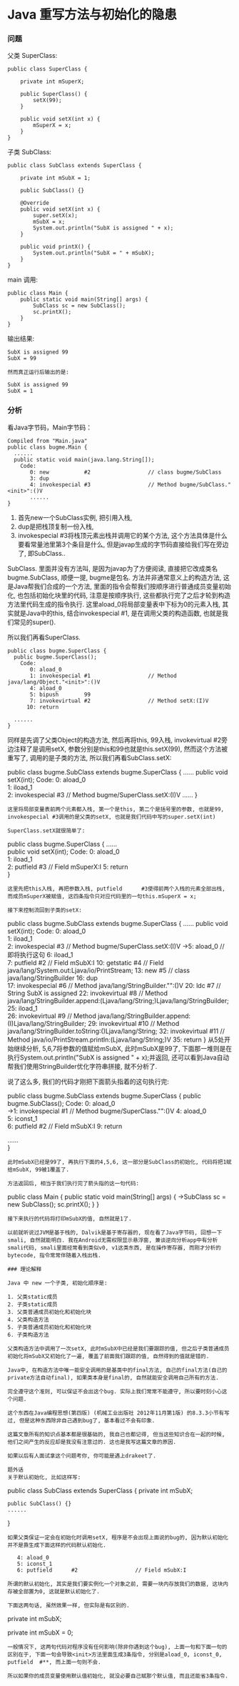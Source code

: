 Java 重写方法与初始化的隐患
===

### 问题

父类 SuperClass:

```
public class SuperClass {

    private int mSuperX;

    public SuperClass() {
        setX(99);
    }

    public void setX(int x) {
        mSuperX = x;
    }
}
```

子类 SubClass:

```
public class SubClass extends SuperClass {

    private int mSubX = 1;

    public SubClass() {}

    @Override
    public void setX(int x) {
        super.setX(x);
        mSubX = x;
        System.out.println("SubX is assigned " + x);
    }

    public void printX() {
        System.out.println("SubX = " + mSubX);
    }
}
```

main 调用:

```
public class Main {
    public static void main(String[] args) {
        SubClass sc = new SubClass();
        sc.printX();
    }
}
```

输出结果:

```
SubX is assigned 99
SubX = 99

然而真正运行后输出的是:

SubX is assigned 99
SubX = 1
```

### 分析

看Java字节码，Main字节码：

```
Compiled from "Main.java"
public class bugme.Main {
  ......
  public static void main(java.lang.String[]);
    Code:
       0: new           #2                  // class bugme/SubClass
       3: dup           
       4: invokespecial #3                  // Method bugme/SubClass."<init>":()V
       ......  
}
```

1. 首先new一个SubClass实例, 把引用入栈, 
2. dup是把栈顶复制一份入栈, 
3. invokespecial #3将栈顶元素出栈并调用它的某个方法, 这个方法具体是什么要看常量池里第3个条目是什么, 但是javap生成的字节码直接给我们写在旁边了, 即SubClass.<init>.

SubClass.<init> 里面并没有方法叫<init>, 是因为javap为了方便阅读, 直接把它改成类名bugme.SubClass, 顺便一提, bugme是包名. <init>方法并非通常意义上的构造方法, 这是Java帮我们合成的一个方法, 里面的指令会帮我们按顺序进行普通成员变量初始化, 也包括初始化块里的代码, 注意是按顺序执行, 这些都执行完了之后才轮到构造方法里代码生成的指令执行. 这里aload_0将局部变量表中下标为0的元素入栈, 其实就是Java中的this, 结合invokespecial #1, 是在调用父类的构造函数, 也就是我们常见的super().

所以我们再看SuperClass.<init>
```
public class bugme.SuperClass {
  public bugme.SuperClass();
    Code:
       0: aload_0       
       1: invokespecial #1                  // Method java/lang/Object."<init>":()V
       4: aload_0       
       5: bipush        99
       7: invokevirtual #2                  // Method setX:(I)V
      10: return  

  ......     
}
```

同样是先调了父类Object的构造方法, 然后再将this, 99入栈, invokevirtual #2旁边注释了是调用setX, 参数分别是this和99也就是this.setX(99), 然而这个方法被重写了, 调用的是子类的方法, 所以我们再看SubClass.setX:

public class bugme.SubClass extends bugme.SuperClass {
  ......
  public void setX(int);
    Code:
       0: aload_0       
       1: iload_1       
       2: invokespecial #3                  // Method bugme/SuperClass.setX:(I)V
       ......
}
```
这里将局部变量表前两个元素都入栈, 第一个是this, 第二个是括号里的参数, 也就是99, invokespecial #3调用的是父类的setX, 也就是我们代码中写的super.setX(int)

SuperClass.setX就很简单了:
```
public class bugme.SuperClass {
  ......     
  public void setX(int);
    Code:
       0: aload_0       
       1: iload_1       
       2: putfield      #3                  // Field mSuperX:I
       5: return        
}
```
这里先把this入栈, 再把参数入栈, putfield      #3使得前两个入栈的元素全部出栈, 而成员mSuperX被赋值, 这四条指令只对应代码里的一句this.mSuperX = x;

接下来控制流回到子类的setX:
```
public class bugme.SubClass extends bugme.SuperClass {
  ......
  public void setX(int);
    Code:
       0: aload_0       
       1: iload_1       
       2: invokespecial #3                  // Method bugme/SuperClass.setX:(I)V
     ->5: aload_0                           // 即将执行这句
       6: iload_1       
       7: putfield      #2                  // Field mSubX:I
      10: getstatic     #4                  // Field java/lang/System.out:Ljava/io/PrintStream;
      13: new           #5                  // class java/lang/StringBuilder
      16: dup           
      17: invokespecial #6                  // Method java/lang/StringBuilder."<init>":()V
      20: ldc           #7                  // String SubX is assigned 
      22: invokevirtual #8                  // Method java/lang/StringBuilder.append:(Ljava/lang/String;)Ljava/lang/StringBuilder;
      25: iload_1       
      26: invokevirtual #9                  // Method java/lang/StringBuilder.append:(I)Ljava/lang/StringBuilder;
      29: invokevirtual #10                 // Method java/lang/StringBuilder.toString:()Ljava/lang/String;
      32: invokevirtual #11                 // Method java/io/PrintStream.println:(Ljava/lang/String;)V
      35: return
}
从5处开始继续分析, 5,6,7将参数的值赋给mSubX, 此时mSubX是99了, 下面那一堆则是在执行System.out.println("SubX is assigned " + x);并返回, 还可以看到Java自动帮我们使用StringBuilder优化字符串拼接, 就不分析了.

说了这么多, 我们的代码才刚把下面箭头指着的这句执行完:

public class bugme.SubClass extends bugme.SuperClass {
  public bugme.SubClass();
    Code:
       0: aload_0       
     ->1: invokespecial #1                  // Method bugme/SuperClass."<init>":()V
       4: aload_0       
       5: iconst_1      
       6: putfield      #2                  // Field mSubX:I
       9: return        

  ......      
}
```
此时mSubX已经是99了, 再执行下面的4,5,6, 这一部分是SubClass的初始化, 代码将把1赋给mSubX, 99被1覆盖了.

方法返回后, 相当于我们执行完了箭头指的这一句代码:
```
public class Main {
    public static void main(String[] args) {
      ->SubClass sc = new SubClass();
        sc.printX();
    }
}
```
接下来执行的代码将打印mSubX的值, 自然就是1了.

以前就听说过JVM是基于栈的, Dalvik是基于寄存器的, 现在看了Java字节码, 回想一下smali, 自然就能明白. 我在Android无需权限显示悬浮窗, 兼谈逆向分析app中有分析smali代码, smali里面经常看到类似v0, v1这类东西, 是在操作寄存器, 而刚才分析的bytecode, 指令常常伴随着入栈出栈.

### 理论解释

Java 中 new 一个子类, 初始化顺序是:

1. 父类static成员
2. 子类static成员
3. 父类普通成员初始化和初始化块
4. 父类构造方法
5. 子类普通成员初始化和初始化块
6. 子类构造方法

父类构造方法中调用了一次setX, 此时mSubX中已经是我们要跟踪的值, 但之后子类普通成员初始化将mSubX又初始化了一遍, 覆盖了前面我们跟踪的值, 自然得到的值就是错的.

Java中, 在构造方法中唯一能安全调用的是基类中的final方法, 自己的final方法(自己的private方法自动final), 如果类本身是final的, 自然就能安全调用自己所有的方法.

完全遵守这个准则, 可以保证不会出这个bug. 实际上我们常常不能遵守, 所以要时刻小心这个问题.

这个东西在Java编程思想(第四版) (机械工业出版社 2012年11月第1版) 的8.3.3小节有写过, 但是这种东西除非自己遇到bug了, 基本看过不会有印象.

这篇文章所有的知识点基本都是很基础的, 我自己也都记得, 但当这些知识合在一起的时候, 他们之间产生的反应却是我没有注意过的. 这也是我写这篇文章的原因.

如果以后有人面试拿这个问题考你, 你可能是遇上drakeet了.

题外话
关于默认初始化, 比如这样写:
```
public class SubClass extends SuperClass {
    private int mSubX;

    public SubClass() {}
    ......
}
```
如果父类保证一定会在初始化时调用setX, 程序是不会出现上面说的bug的, 因为默认初始化并不是靠生成下面这样的代码默认初始化.
```
       4: aload_0       
       5: iconst_1      
       6: putfield      #2                  // Field mSubX:I
```
所谓的默认初始化, 其实是我们要实例化一个对象之前, 需要一块内存放我们的数据, 这块内存被全部置为0, 这就是默认初始化了.

下面这两句话, 虽然效果一样, 但实际是有区别的.
```
private int mSubX;

private int mSubX = 0;
```
一般情况下, 这两句代码对程序没有任何影响(除非你遇到这个bug), 上面一句和下面一句的区别在于, 下面一句会导致<init>方法里面生成3条指令, 分别是aload_0, iconst_0, putfield  #**, 而上面一句则不会.

所以如果你的成员变量使用默认值初始化, 就没必要自己赋那个默认值, 而且还能省3条指令.
